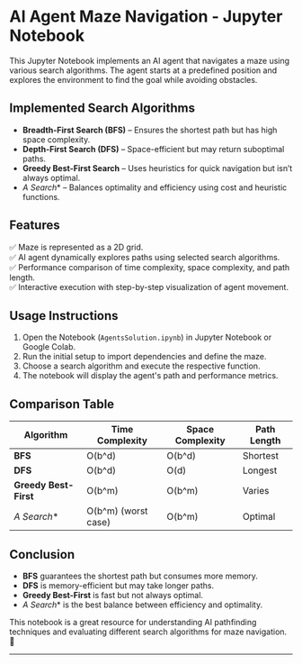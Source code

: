 

# **AI Agent Maze Navigation - Jupyter Notebook**  

This Jupyter Notebook implements an AI agent that navigates a maze using various search algorithms. The agent starts at a predefined position and explores the environment to find the goal while avoiding obstacles.  

## **Implemented Search Algorithms**  
- **Breadth-First Search (BFS)** – Ensures the shortest path but has high space complexity.  
- **Depth-First Search (DFS)** – Space-efficient but may return suboptimal paths.  
- **Greedy Best-First Search** – Uses heuristics for quick navigation but isn’t always optimal.  
- **A* Search** – Balances optimality and efficiency using cost and heuristic functions.  

## **Features**  
✅ Maze is represented as a 2D grid.  
✅ AI agent dynamically explores paths using selected search algorithms.  
✅ Performance comparison of time complexity, space complexity, and path length.  
✅ Interactive execution with step-by-step visualization of agent movement.  

## **Usage Instructions**  
1. Open the Notebook (`AgentsSolution.ipynb`) in Jupyter Notebook or Google Colab.  
2. Run the initial setup to import dependencies and define the maze.  
3. Choose a search algorithm and execute the respective function.  
4. The notebook will display the agent's path and performance metrics.  

## **Comparison Table**  

| Algorithm                  | Time Complexity         | Space Complexity        | Path Length  |  
|----------------------------|------------------------|-------------------------|--------------|  
| **BFS**                    | O(b^d)                 | O(b^d)                  | Shortest     |  
| **DFS**                    | O(b^d)                 | O(d)                     | Longest      |  
| **Greedy Best-First**       | O(b^m)                 | O(b^m)                   | Varies       |  
| **A* Search**               | O(b^m) (worst case)    | O(b^m)                   | Optimal      |  

## **Conclusion**  
- **BFS** guarantees the shortest path but consumes more memory.  
- **DFS** is memory-efficient but may take longer paths.  
- **Greedy Best-First** is fast but not always optimal.  
- **A* Search** is the best balance between efficiency and optimality.  

This notebook is a great resource for understanding AI pathfinding techniques and evaluating different search algorithms for maze navigation. 🚀  

---

